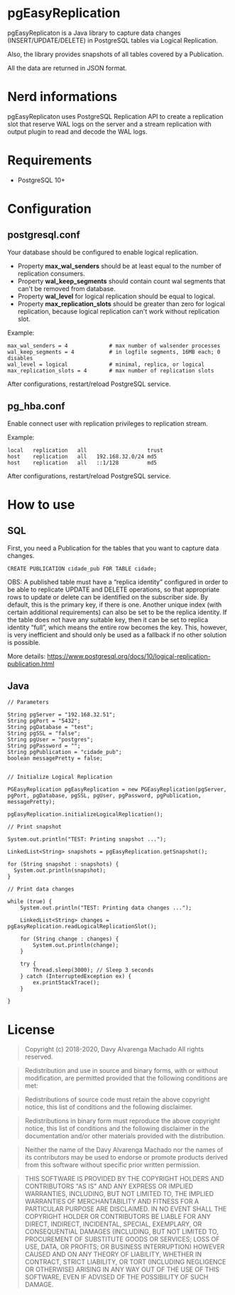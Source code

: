 # pgEasyReplication

pgEasyReplicaton is a Java library to capture data changes (INSERT/UPDATE/DELETE) in PostgreSQL tables via Logical Replication.

Also, the library provides snapshots of all tables covered by a Publication.

All the data are returned in JSON format.

Nerd informations
=================

pgEasyReplicaton uses PostgreSQL Replication API to create a replication slot that reserve WAL logs on the server and a stream replication with output plugin to read and decode the WAL logs.

Requirements
============

* PostgreSQL 10+

Configuration
=============

postgresql.conf
---------------

Your database should be configured to enable logical replication.

* Property **max_wal_senders** should be at least equal to the number of replication consumers.
* Property **wal_keep_segments** should contain count wal segments that can't be removed from database.
* Property **wal_level** for logical replication should be equal to logical.
* Property **max_replication_slots** should be greater than zero for logical replication, because logical replication can't work without replication slot.

Example:

```
max_wal_senders = 4             # max number of walsender processes
wal_keep_segments = 4           # in logfile segments, 16MB each; 0 disables
wal_level = logical             # minimal, replica, or logical
max_replication_slots = 4       # max number of replication slots
```

After configurations, restart/reload PostgreSQL service.

pg_hba.conf
-----------

Enable connect user with replication privileges to replication stream.

Example:
  
```
local   replication   all                   trust
host    replication   all   192.168.32.0/24 md5
host    replication   all   ::1/128         md5
```

After configurations, restart/reload PostgreSQL service.

How to use
==========

SQL
---

First, you need a Publication for the tables that you want to capture data changes.

```
CREATE PUBLICATION cidade_pub FOR TABLE cidade;
```

OBS: A published table must have a “replica identity” configured in order to be able to replicate UPDATE and DELETE operations, so that appropriate rows to update or delete can be identified on the subscriber side. By default, this is the primary key, if there is one. Another unique index (with certain additional requirements) can also be set to be the replica identity. If the table does not have any suitable key, then it can be set to replica identity “full”, which means the entire row becomes the key. This, however, is very inefficient and should only be used as a fallback if no other solution is possible.

More details:
https://www.postgresql.org/docs/10/logical-replication-publication.html

Java
----


```
// Parameters
			
String pgServer = "192.168.32.51";
String pgPort = "5432";
String pgDatabase = "test";
String pgSSL = "false";
String pgUser = "postgres";
String pgPassword = "";
String pgPublication = "cidade_pub";
boolean messagePretty = false;


// Initialize Logical Replication		

PGEasyReplication pgEasyReplication = new PGEasyReplication(pgServer, pgPort, pgDatabase, pgSSL, pgUser, pgPassword, pgPublication, messagePretty);
			
pgEasyReplication.initializeLogicalReplication();

// Print snapshot

System.out.println("TEST: Printing snapshot ...");

LinkedList<String> snapshots = pgEasyReplication.getSnapshot();

for (String snapshot : snapshots) {
  System.out.println(snapshot);
}

// Print data changes

while (true) {
	System.out.println("TEST: Printing data changes ...");

	LinkedList<String> changes = pgEasyReplication.readLogicalReplicationSlot();

	for (String change : changes) {
		System.out.println(change);
	}

	try {
		Thread.sleep(3000);	// Sleep 3 seconds
	} catch (InterruptedException ex) {
		ex.printStackTrace();
	}

}

```

License
=======

> Copyright (c) 2018-2020, Davy Alvarenga Machado
> All rights reserved.

> Redistribution and use in source and binary forms, with or without modification, are permitted provided that the following conditions are met:

> Redistributions of source code must retain the above copyright notice, this list of conditions and the following disclaimer.

> Redistributions in binary form must reproduce the above copyright notice, this list of conditions and the following disclaimer in the documentation and/or other materials provided with the distribution.

> Neither the name of the Davy Alvarenga Machado nor the names of its contributors may be used to endorse or promote products derived from this software without specific prior written permission.

> THIS SOFTWARE IS PROVIDED BY THE COPYRIGHT HOLDERS AND CONTRIBUTORS "AS IS" AND ANY EXPRESS OR IMPLIED WARRANTIES, INCLUDING, BUT NOT LIMITED TO, THE IMPLIED WARRANTIES OF MERCHANTABILITY AND FITNESS FOR A PARTICULAR PURPOSE ARE DISCLAIMED. IN NO EVENT SHALL THE COPYRIGHT HOLDER OR CONTRIBUTORS BE LIABLE FOR ANY DIRECT, INDIRECT, INCIDENTAL, SPECIAL, EXEMPLARY, OR CONSEQUENTIAL DAMAGES (INCLUDING, BUT NOT LIMITED TO, PROCUREMENT OF SUBSTITUTE GOODS OR SERVICES; LOSS OF USE, DATA, OR PROFITS; OR BUSINESS INTERRUPTION) HOWEVER CAUSED AND ON ANY THEORY OF LIABILITY, WHETHER IN CONTRACT, STRICT LIABILITY, OR TORT (INCLUDING NEGLIGENCE OR OTHERWISE) ARISING IN ANY WAY OUT OF THE USE OF THIS SOFTWARE, EVEN IF ADVISED OF THE POSSIBILITY OF SUCH DAMAGE.
